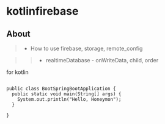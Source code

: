 # kotlinfirebase


## About
> * How to use firebase, storage, remote_config

> > * realtimeDatabase - onWriteData, child, order

  for kotlin 


<pre>
<code>
public class BootSpringBootApplication {
  public static void main(String[] args) {
    System.out.println("Hello, Honeymon");
  }

}
</code>
</pre>

